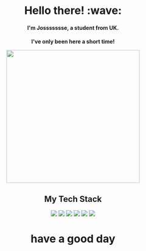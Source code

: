 <h1 align="center">Hello there! :wave:</h1>

<h4 align="center">I'm Jossssssse, a student from UK.</h4>
<h4 align="center">I've only been here a short time! 
<p align="center">
  <a href="#"><img src="https://github-readme-stats.vercel.app/api?username=josemilesjosemiles6&countprivate=true&show_icons=true&theme=tokyonight" width="350"></a>
</p>

<h2 align="center">My Tech Stack</h2>
<p align="center">
  <img src="https://img.shields.io/badge/Adobe%20after%20affects-CF96FD?style=for-the-badge&logo=Adobe%20after%20effects&logoColor=393665" />
  <img src="https://img.shields.io/badge/Adobe%20Photoshop-31A8FF?style=for-the-badge&logo=Adobe%20Photoshop&logoColor=black" />
  
  
  
  <img src="https://img.shields.io/badge/Bootstrap-563D7C?style=for-the-badge&logo=bootstrap&logoColor=white" />
  

  <img src="https://img.shields.io/badge/IntelliJIDEA-000000.svg?style=for-the-badge&logo=intellij-idea&logoColor=white" />
  
  <img src="https://img.shields.io/badge/Python-3776AB?style=for-the-badge&logo=python&logoColor=white" />
  <img src="https://img.shields.io/badge/C%23-239120?style=for-the-badge&logo=c-sharp&logoColor=white" />
  
  
 <h1 align="center"> have a good day 
 
  
  
  
